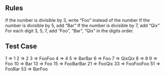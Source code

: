 ﻿
## Rules

If the number is divisible by 3, write “Foo” instead of the number
If the number is divisible by 5, add “Bar”
If the number is divisible by 7, add “Qix”
For each digit 3, 5, 7, add “Foo”, “Bar”, “Qix” in the digits order.


## Test Case

1  => 1
2  => 2
3  => FooFoo 
4  => 4
5  => BarBar
6  => Foo
7  => QixQix
8  => 8
9  => Foo
10 => Bar
13 => Foo
15 => FooBarBar
21 => FooQix
33 => FooFooFoo
51 => FooBar
53 => BarFoo
